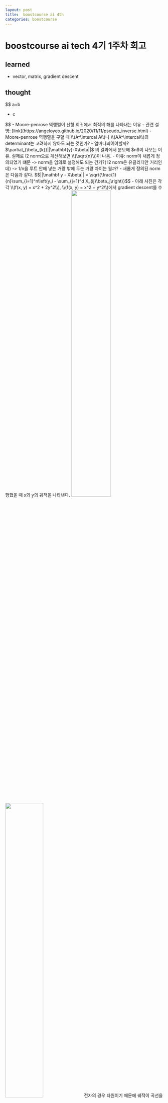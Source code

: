 ```yaml
---
layout: post
title:  boostcourse ai 4th
categories: boostcourse
---
```


# boostcourse ai tech 4기 1주차 회고
## learned
 - vector, matrix, gradient descent

## thought

$$
a+b
<ul><li>c</li></ul>
$$
- Moore-penrose 역행렬이 선형 회귀에서 최적의 해를 나타내는 이유
   - 관련 설명: [link](https://angeloyeo.github.io/2020/11/11/pseudo_inverse.html)
- Moore-penrose 역행렬을 구할 때 \\(A^\intercal A\\)나 \\(AA^\intercal\\)의 determinant는 고려하지 않아도 되는 것인가?  
- 얼마나띄어야할까?   
$\partial_{\beta_{k}}||\mathbf{y}-X\beta||$ 의 결과에서 분모에 $n$이 나오는 이유. 실제로 l2 norm으로 계산해보면 \\(\sqrt{n}\\)이 나옴. 
   - 이유: norm이 새롭게 정의되었기 떄문  
     -> norm을 임의로 설정해도 되는 건가?( l2 norm은 유클리디안 거리인데)  
     -> 1/n을 루트 안에 넣는 거랑 밖에 두는 거랑 차이는 뭘까?
     - 새롭게 정의된 norm은 다음과 같다.  
  $$||\mathbf y - X\beta|| = \sqrt{\frac{1}{n}\sum_{i=1}^n\left(y_i - \sum_{j=1}^d X_{ij}\beta_j\right)}$$
  - 아래 사진은 각각 \\(f(x, y) = x^2 + 2y^2\\), \\(f(x, y) = x^2 + y^2\\)에서 gradient descent를 수행했을 때 x와 y의 궤적을 나타낸다.  
  <img src="https://user-images.githubusercontent.com/47550287/191882708-0db9fced-fe8c-43d5-88d1-7b854040d717.png" width="50%">
  <img src="https://user-images.githubusercontent.com/47550287/191882948-0148765a-524b-4f3c-94d6-0483c83d4d57.png" width="49%">  
  전자의 경우 타원이기 때문에 궤적이 곡선을 그리게 되는데, 사이클로이드처럼 보이기도 한다. 코드는 [다음](https://d2l.ai/chapter_optimization/gd.html)을 참고했다.

## not boostcamp
 - overparameterized $\left(N\text{<}\text{<}M\right)$ 선형회귀에서 gradient descent를 하면 항상 zero-loss 평면에 수직으로 접근한다.
 - overparameterized 선형회귀에서 \\(\text{span}(x_1, ..., x_n)\\) 은 zero-loss를 이루는 가중치 \\(\theta\\)들의 집합(\\(M\\)차원 공간에서의 hyperplane)과 orthogonal하다는 어떻게 그렇게 되는 건지 잘 이해가 안 됨.  
  $\Theta_0 := \{\theta \in \mathbb{R}^M \ | \ \theta^\intercal - \mathsf{y}_i = 0, \forall \ {i} \in [N]\}$ - (중괄호가 안 쳐짐..)
   - 변수가 2개, 데이터가 1개인 경우를 생각해보면 직교함을 쉽게 보일 수 있음. 어떻게 일반화할 수 있을까?
 - cnn과 fourier transform의 관계?
   - fourier transform은 n차원의 신호를 무한차원 벡터공간(힐베르트 공간)으로 선형변환하는 걸로 알고 있는데, 이론적으로 이 이해가 맞는 건가?
   - fourier transform을 단기간에 이해할 수 있는 참고자료가 어떤 게 있을지
 - prml chap 3에서 나오는 least square의 기하학적 해석과 Moore-penrose 역행렬을 기하학적으로 해석한 것은 결국 같은 걸 의미하고 있다.
 - mathjax 너무 어렵다. vscode에서는 잘 나오는데... vscode에서 $ $ 으로 잘 되던 것들이 ((\ ))\로 바꾸기만 하면 잘 안 됨.






